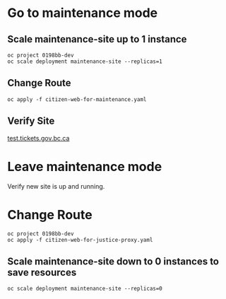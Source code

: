 
# Go to maintenance mode

## Scale maintenance-site up to 1 instance

```
oc project 0198bb-dev
oc scale deployment maintenance-site --replicas=1
```

## Change Route
```
oc apply -f citizen-web-for-maintenance.yaml
```

## Verify Site

[test.tickets.gov.bc.ca](https://test.tickets.gov.bc.ca/)


# Leave maintenance mode

Verify new site is up and running.

# Change Route

```
oc project 0198bb-dev
oc apply -f citizen-web-for-justice-proxy.yaml
```

## Scale maintenance-site down to 0 instances to save resources

```
oc scale deployment maintenance-site --replicas=0
```
